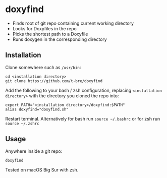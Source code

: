 # doxyfind
- Finds root of git repo containing current working directory
- Looks for Doxyfiles in the repo
- Picks the shortest path to a Doxyfile
- Runs doxygen in the corresponding directory

## Installation
Clone somewhere such as `/usr/bin`:
```
cd <installation directory>
git clone https://github.com/t-bre/doxyfind
```
Add the following to your bash / zsh configuration, replacing `<installation directory>` with the directory you cloned the repo into:
```
export PATH="<installation directory>/doxyfind:$PATH"
alias doxyfind="doxyfind.sh"
```
Restart terminal. Alternatively for bash run `source ~/.bashrc` or for zsh run `source ~/.zshrc`

## Usage
Anywhere inside a git repo:
```bash
doxyfind
```
Tested on macOS Big Sur with zsh.
